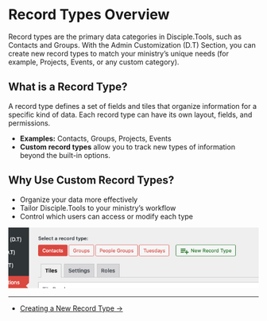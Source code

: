 # Record Types Overview

Record types are the primary data categories in Disciple.Tools, such as Contacts and Groups. With the Admin Customization (D.T) Section, you can create new record types to match your ministry’s unique needs (for example, Projects, Events, or any custom category).

## What is a Record Type?

A record type defines a set of fields and tiles that organize information for a specific kind of data. Each record type can have its own layout, fields, and permissions.

- **Examples:** Contacts, Groups, Projects, Events
- **Custom record types** allow you to track new types of information beyond the built-in options.

## Why Use Custom Record Types?

- Organize your data more effectively
- Tailor Disciple.Tools to your ministry’s workflow
- Control which users can access or modify each type

![Record Types Overview Screen](../imgs/record-types/record-types-overview.png)

---

- [Creating a New Record Type →](./creating.md) 